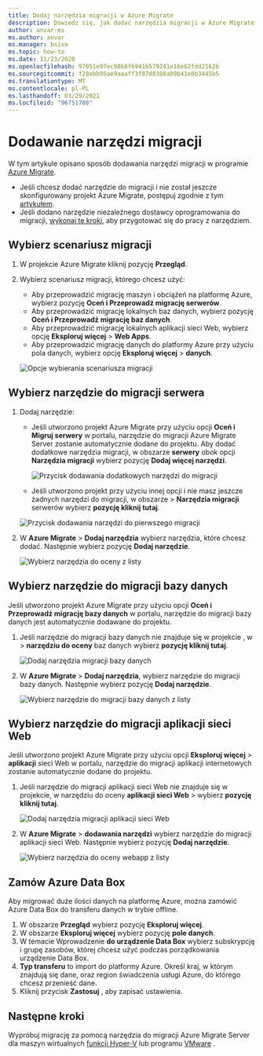 ```yaml
---
title: Dodaj narzędzia migracji w Azure Migrate
description: Dowiedz się, jak dodać narzędzia migracji w Azure Migrate.
author: anvar-ms
ms.author: anvar
ms.manager: bsiva
ms.topic: how-to
ms.date: 11/23/2020
ms.openlocfilehash: 97051e97ec9868f6941b579241e16e62fdd2162b
ms.sourcegitcommit: f28ebb95ae9aaaff3f87d8388a09b41e0b3445b5
ms.translationtype: MT
ms.contentlocale: pl-PL
ms.lasthandoff: 03/29/2021
ms.locfileid: "96751788"
---
```

# <a name="add-migration-tools"></a>Dodawanie narzędzi migracji

W tym artykule opisano sposób dodawania narzędzi migracji w programie [Azure Migrate](./migrate-services-overview.md).

- Jeśli chcesz dodać narzędzie do migracji i nie został jeszcze skonfigurowany projekt Azure Migrate, postępuj zgodnie z tym [artykułem](create-manage-projects.md).
- Jeśli dodano narzędzie niezależnego dostawcy oprogramowania do migracji, [wykonaj te kroki](prepare-isv-movere.md), aby przygotować się do pracy z narzędziem.

## <a name="select-a-migration-scenario"></a>Wybierz scenariusz migracji

1. W projekcie Azure Migrate kliknij pozycję **Przegląd**.
2. Wybierz scenariusz migracji, którego chcesz użyć:

    - Aby przeprowadzić migrację maszyn i obciążeń na platformę Azure, wybierz pozycję **Oceń i Przeprowadź migrację serwerów**.
    - Aby przeprowadzić migrację lokalnych baz danych, wybierz pozycję **Oceń i Przeprowadź migrację baz danych**.
    - Aby przeprowadzić migrację lokalnych aplikacji sieci Web, wybierz opcję **Eksploruj więcej**  >  **Web Apps**.
    - Aby przeprowadzić migrację danych do platformy Azure przy użyciu pola danych, wybierz opcję **Eksploruj więcej**  >  **danych**.

    ![Opcje wybierania scenariusza migracji](./media/how-to-migrate/migrate-scenario.png)


## <a name="select-a-server-migration-tool"></a>Wybierz narzędzie do migracji serwera

1. Dodaj narzędzie:

    - Jeśli utworzono projekt Azure Migrate przy użyciu opcji **Oceń i Migruj serwery** w portalu, narzędzie do migracji Azure Migrate Server zostanie automatycznie dodane do projektu. Aby dodać dodatkowe narzędzia migracji, w obszarze **serwery** obok opcji **Narzędzia migracji** wybierz pozycję **Dodaj więcej narzędzi**.
    
         ![Przycisk dodawania dodatkowych narzędzi do migracji](./media/how-to-migrate/add-migration-tools.png)

    - Jeśli utworzono projekt przy użyciu innej opcji i nie masz jeszcze żadnych narzędzi do migracji, w obszarze   >  **Narzędzia migracji** serwerów wybierz **pozycję kliknij tutaj**.

    ![Przycisk dodawania narzędzi do pierwszego migracji](./media/how-to-migrate/no-migration-tool.png)

2. W **Azure Migrate**  >  **Dodaj narzędzia** wybierz narzędzia, które chcesz dodać. Następnie wybierz pozycję **Dodaj narzędzie**.

    ![Wybierz narzędzia do oceny z listy](./media/how-to-migrate/select-migration-tool.png)


## <a name="select-a-database-migration-tool"></a>Wybierz narzędzie do migracji bazy danych

Jeśli utworzono projekt Azure Migrate przy użyciu opcji **Oceń i Przeprowadź migrację bazy danych** w portalu, narzędzie do migracji bazy danych jest automatycznie dodawane do projektu. 

1. Jeśli narzędzie do migracji bazy danych nie znajduje się w projekcie , w  >  **narzędziu do oceny** baz danych wybierz **pozycję kliknij tutaj**.
    
    ![Dodaj narzędzia migracji bazy danych](./media/how-to-migrate/no-database-migration-tool.png)


2. W **Azure Migrate**  >  **Dodaj narzędzia**, wybierz narzędzie do migracji bazy danych. Następnie wybierz pozycję **Dodaj narzędzie**.

    ![Wybierz narzędzie do migracji bazy danych z listy](./media/how-to-migrate/select-database-migration-tool.png)

    

## <a name="select-a-web-app-migration-tool"></a>Wybierz narzędzie do migracji aplikacji sieci Web

Jeśli utworzono projekt Azure Migrate przy użyciu opcji **Eksploruj więcej**  >  **aplikacji** sieci Web w portalu, narzędzie do migracji aplikacji internetowych zostanie automatycznie dodane do projektu. 

1. Jeśli narzędzie do migracji aplikacji sieci Web nie znajduje się w projekcie, w narzędziu do oceny **aplikacji sieci Web**  >  wybierz **pozycję kliknij tutaj**.

    ![Dodaj narzędzia migracji aplikacji sieci Web](./media/how-to-migrate/no-web-app-migration-tool.png)
 

2. W **Azure Migrate**  >  **dodawania narzędzi** wybierz narzędzie do migracji aplikacji sieci Web. Następnie wybierz pozycję **Dodaj narzędzie**.

    ![Wybierz narzędzia do oceny webapp z listy](./media/how-to-migrate/select-web-app-migration-tool.png)


## <a name="order-an-azure-data-box"></a>Zamów Azure Data Box

Aby migrować duże ilości danych na platformę Azure, można zamówić Azure Data Box do transferu danych w trybie offline.

1. W obszarze **Przegląd** wybierz pozycję **Eksploruj więcej**.
2. W obszarze **Eksploruj więcej** wybierz pozycję **pole danych**.
3. W temacie Wprowadzenie **do urządzenie Data Box** wybierz subskrypcję i grupę zasobów, której chcesz użyć podczas porządkowania urządzenie Data Box.
4. **Typ transferu** to import do platformy Azure. Określ kraj, w którym znajdują się dane, oraz region świadczenia usługi Azure, do którego chcesz przenieść dane. 
5. Kliknij przycisk **Zastosuj** , aby zapisać ustawienia.

## <a name="next-steps"></a>Następne kroki

Wypróbuj migrację za pomocą narzędzia do migracji Azure Migrate Server dla maszyn wirtualnych [funkcji Hyper-V](tutorial-migrate-hyper-v.md) lub programu [VMware](tutorial-migrate-vmware.md) .
